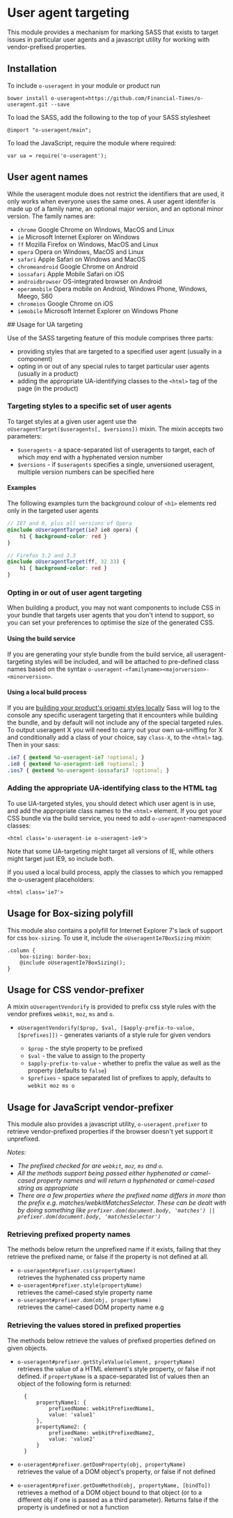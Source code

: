 # User agent targeting

This module provides a mechanism for marking SASS that exists to target issues in particular user agents and a javascript utility for working with vendor-prefixed properties.

## Installation

To include `o-useragent` in your module or product run

	bower install o-useragent=https://github.com/Financial-Times/o-useragent.git --save

To load the SASS, add the following to the top of your SASS stylesheet

	@import "o-useragent/main";

To load the JavaScript, require the module where required:

	var ua = require('o-useragent');

## User agent names

While the useragent module does not restrict the identifiers that are used, it only works when everyone uses the same ones.  A user agent identifer is made up of a family name, an optional major version, and an optional minor version.  The family names are:

* `chrome` Google Chrome on Windows, MacOS and Linux
* `ie` Microsoft Internet Explorer on Windows
* `ff` Mozilla Firefox on Windows, MacOS and Linux
* `opera` Opera on Windows, MacOS and Linux
* `safari` Apple Safari on Windows and MacOS
* `chromeandroid` Google Chrome on Android
* `iossafari` Apple Mobile Safari on iOS
* `androidbrowser` OS-integrated browser on Android
* `operamobile` Opera mobile on Android, Windows Phone, Windows, Meego, S60 
* `chromeios` Google Chrome on iOS
* `iemobile` Microsoft Internet Explorer on Windows Phone

## Usage for UA targeting

Use of the SASS targeting feature of this module comprises three parts: 

* providing styles that are targeted to a specified user agent (usually in a component)
* opting in or out of any special rules to target particular user agents (usually in a product)
* adding the appropriate UA-identifying classes to the `<html>` tag of the page (in the product)

### Targeting styles to a specific set of user agents

To target styles at a given user agent use the `oUseragentTarget($useragents[, $versions])` mixin. The mixin accepts two parameters:

 * `$useragents` - a space-separated list of useragents to target, each of which *may* end with a hyphenated version number
 * `$versions` - if `$useragents` specifies a single, unversioned useragent, multiple version numbers can be specified here

#### Examples

The following examples turn the background colour of `<h1>` elements red only in the targeted user agents

```scss
// IE7 and 8, plus all versions of Opera
@include oUseragentTarget(ie7 ie8 opera) {
	h1 { background-color: red }
}

// Firefox 3.2 and 3.3
@include oUseragentTarget(ff, 32 33) {
	h1 { background-color: red }
}
```


### Opting in or out of user agent targeting

When building a product, you may not want components to include CSS in your bundle that targets user agents that you don't intend to support, so you can set your preferences to optimise the size of the generated CSS.

#### Using the build service

If you are generating your style bundle from the build service, all useragent-targeting styles will be included, and will be attached to pre-defined class names based on the syntax `o-useragent-<familyname><majorversion>-<minorversion>`.

#### Using a local build process

If you are [building your product's origami styles locally](http://financial-times.github.io/ft-origami/docs/developer-guide/building-modules/) Sass will log to the console any specific useragent targeting that it encounters while building the bundle, and by default will not include any of the special targeted rules. To output useragent X you will need to carry out your own ua-sniffing for X and conditionally add a class of your choice, say `class-X`, to the `<html>` tag. Then in your sass:

```scss
.ie7 { @extend %o-useragent-ie7 !optional; }
.ie8 { @extend %o-useragent-ie8 !optional; }
.ios7 { @extend %o-useragent-iossafari7 !optional; }
```

### Adding the appropriate UA-identifying class to the HTML tag

To use UA-targeted styles, you should detect which user agent is in use, and add the appropriate class names to the `<html>` element.  If you got your CSS bundle via the build service, you need to add `o-useragent`-namespaced classes:

	<html class='o-useragent-ie o-useragent-ie9'>

Note that some UA-targeting might target all versions of IE, while others might target just IE9, so include both.

If you used a local build process, apply the classes to which you remapped the o-useragent placeholders:

	<html class='ie7'>

## Usage for Box-sizing polyfill

This module also contains a polyfill for Internet Explorer 7's lack of support for css `box-sizing`. To use it, include the `oUseragentIe7BoxSizing` mixin:

    .column {
		box-sizing: border-box;
		@include oUseragentIe7BoxSizing();
    }

## Usage for CSS vendor-prefixer

A mixin `oUseragentVendorify` is provided to prefix css style rules with the vendor prefixes `webkit`, `moz`, `ms` and `o`.

* `oUseragentVendorify($prop, $val, [$apply-prefix-to-value, [$prefixes]])` - generates variants of a style rule for given vendors

	* `$prop` - the style property to be prefixed
	* `$val` - the value to assign to the property
	* `$apply-prefix-to-value` - whether to prefix the value as well as the property (defaults to `false`)
	* `$prefixes` - space separated list of prefixes to apply, defaults to `webkit moz ms o`

## Usage for JavaScript vendor-prefixer

This module also provides a javascript utility, `o-useragent.prefixer` to retrieve vendor-prefixed properties if the browser doesn't yet support it unprefixed.

*Notes:* 
* *The prefixed checked for are `webkit`, `moz`, `ms` and `o`.*
* *All the methods support being passed either hyphenated or camel-cased property names and will return a hyphenated or camel-cased string as appropriate*
* *There are a few properties where the prefixed name differs in more than the prefix e.g. matches/webkitMatchesSelector. These can be dealt with by doing something like `prefixer.dom(document.body, 'matches') || prefixer.dom(document.body, 'matchesSelector')`*

### Retrieving prefixed property names
The methods below return the unprefixed name if it exists, failing that they retrieve the prefixed name, or false if the property is not defined at all.

* `o-useragent#prefixer.css(propertyName)`  
retrieves the hyphenated css property name
* `o-useragent#prefixer.style(propertyName)`  
retrieves the camel-cased style property name
* `o-useragent#prefixer.dom(obj, propertyName)`  
retrieves the camel-cased DOM property name e.g

### Retrieving the values stored in prefixed properties

The methods below retrieve the values of prefixed properties defined on given objects. 

* `o-useragent#prefixer.getStyleValue(element, propertyName)`  
retrieves the value of a HTML element's style property, or false if not defined. if `propertyName` is a space-separated list of values then an object of the following form is returned:

		{
			propertyName1: {
				prefixedName: webkitPrefixedName1,
	            value: 'value1'
			},
			propertyName2: {
				prefixedName: webkitPrefixedName2,
	            value: 'value2'
			}
		}

* `o-useragent#prefixer.getDomProperty(obj, propertyName)`  
retrieves the value of a DOM object's property, or false if not defined
* `o-useragent#prefixer.getDomMethod(obj, propertyName, [bindTo])`  
retrieves a method of a DOM object bound to that object (or to a different obj if one is passed as a third parameter). Returns false if the property is undefined or not a function

